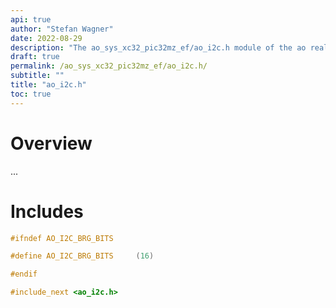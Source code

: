 ```yaml
---
api: true
author: "Stefan Wagner"
date: 2022-08-29
description: "The ao_sys_xc32_pic32mz_ef/ao_i2c.h module of the ao real-time operating system."
draft: true
permalink: /ao_sys_xc32_pic32mz_ef/ao_i2c.h/ 
subtitle: ""
title: "ao_i2c.h"
toc: true
---
```


# Overview

...

# Includes

```c
#ifndef AO_I2C_BRG_BITS

#define AO_I2C_BRG_BITS     (16)

#endif

#include_next <ao_i2c.h>

```
